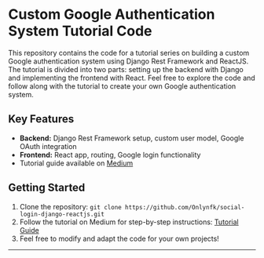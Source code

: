 # Custom Google Authentication System Tutorial Code

This repository contains the code for a tutorial series on building a custom Google authentication system using Django Rest Framework and ReactJS. The tutorial is divided into two parts: setting up the backend with Django and implementing the frontend with React. Feel free to explore the code and follow along with the tutorial to create your own Google authentication system.

## Key Features

- **Backend:** Django Rest Framework setup, custom user model, Google OAuth integration
- **Frontend:** React app, routing, Google login functionality
- Tutorial guide available on [Medium](https://onlygod.medium.com/building-a-custom-google-authentication-system-with-django-rest-framework-and-reactjs-i-925d2ba9258)

## Getting Started

1. Clone the repository: `git clone https://github.com/Onlynfk/social-login-django-reactjs.git`
2. Follow the tutorial on Medium for step-by-step instructions: [Tutorial Guide](https://onlygod.medium.com/building-a-custom-google-authentication-system-with-django-rest-framework-and-reactjs-i-925d2ba9258)
3. Feel free to modify and adapt the code for your own projects!

---

